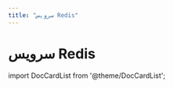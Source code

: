 ```yaml
---
title: "سرویس Redis"
---
```

# سرویس Redis

import DocCardList from '@theme/DocCardList';

<DocCardList />